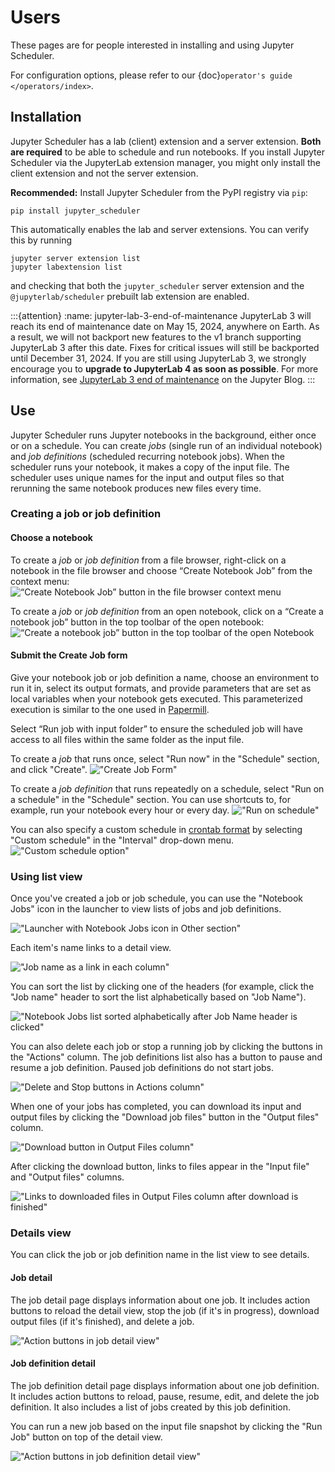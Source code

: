 # Users

These pages are for people interested in installing and using Jupyter Scheduler.

For configuration options, please refer to our {doc}`operator's guide </operators/index>`.

## Installation

Jupyter Scheduler has a lab (client) extension and a server extension. **Both are required** to
be able to schedule and run notebooks. If you install Jupyter Scheduler via the JupyterLab
extension manager, you might only install the client extension and not the server extension.

**Recommended:** Install Jupyter Scheduler from the PyPI registry via `pip`:

```
pip install jupyter_scheduler
```

This automatically enables the lab and server extensions. You can verify this by running

```
jupyter server extension list
jupyter labextension list
```

and checking that both the `jupyter_scheduler` server extension and the
`@jupyterlab/scheduler` prebuilt lab extension are enabled.

:::{attention}
:name: jupyter-lab-3-end-of-maintenance
JupyterLab 3 will reach its end of maintenance date on May 15, 2024, anywhere on Earth. As a result, we will not backport new features to the v1 branch supporting JupyterLab 3 after this date. Fixes for critical issues will still be backported until December 31, 2024. If you are still using JupyterLab 3, we strongly encourage you to **upgrade to JupyterLab 4 as soon as possible**. For more information, see [JupyterLab 3 end of maintenance](https://blog.jupyter.org/jupyterlab-3-end-of-maintenance-879778927db2) on the Jupyter Blog.
:::

## Use

Jupyter Scheduler runs Jupyter notebooks in the background, either once or on a schedule. You can create _jobs_ (single run of an individual notebook) and _job definitions_ (scheduled recurring notebook jobs). When the scheduler runs your notebook, it makes a copy of the input file. The scheduler uses unique names for the input and output files so that rerunning the same notebook produces new files every time.

### Creating a job or job definition

#### Choose a notebook

To create a _job_ or _job definition_ from a file browser, right-click on a notebook in the file browser and choose “Create Notebook Job” from the context menu:
![“Create Notebook Job” button in the file browser context menu](./images/create_job_from_filebrowser.png)

To create a _job_ or _job definition_ from an open notebook, click on a “Create a notebook job” button in the top toolbar of the open notebook:
![“Create a notebook job” button in the top toolbar of the open Notebook](./images/create_job_from_notebook.png)

#### Submit the Create Job form

Give your notebook job or job definition a name, choose an environment to run it in, select its output formats, and provide parameters that are set as local variables when your notebook gets executed. This parameterized execution is similar to the one used in [Papermill](https://papermill.readthedocs.io/en/latest/).

Select “Run job with input folder” to ensure the scheduled job will have access to all files within the same folder as the input file.

To create a _job_ that runs once, select "Run now" in the "Schedule" section, and click "Create".
!["Create Job Form"](./images/create_job_form.png)

To create a _job definition_ that runs repeatedly on a schedule, select "Run on a schedule" in the "Schedule" section. You can use shortcuts to, for example, run your notebook every hour or every day.
!["Run on schedule"](./images/run_on_schedule.png)

You can also specify a custom schedule in [crontab format](https://www.man7.org/linux/man-pages/man5/crontab.5.html) by selecting "Custom schedule" in the "Interval" drop-down menu.
!["Custom schedule option"](./images/custom_schedule.png)

### Using list view

Once you've created a job or job schedule, you can use the "Notebook Jobs" icon in the launcher to view lists of jobs and job definitions.

!["Launcher with Notebook Jobs icon in Other section"](./images/launcher.png)

Each item's name links to a detail view.

!["Job name as a link in each column"](./images/item_name.png)

You can sort the list by clicking one of the headers (for example, click the "Job name" header to sort the list alphabetically based on "Job Name").

!["Notebook Jobs list sorted alphabetically after Job Name header is clicked"](./images/headers.png)

You can also delete each job or stop a running job by clicking the buttons in the "Actions" column. The job definitions list also has a button to pause and resume a job definition. Paused job definitions do not start jobs.

!["Delete and Stop buttons in Actions column"](./images/actions_list.png)

When one of your jobs has completed, you can download its input and output files by clicking the "Download job files" button in the "Output files" column.

!["Download button in Output Files column"](./images/download_button.png)

After clicking the download button, links to files appear in the "Input file" and "Output files" columns.

!["Links to downloaded files in Output Files column after download is finished"](./images/downloaded_files.png)

### Details view

You can click the job or job definition name in the list view to see details.

#### Job detail

The job detail page displays information about one job. It includes action buttons to reload the detail view, stop the job (if it's in progress), download output files (if it's finished), and delete a job.

!["Action buttons in job detail view"](./images/actions_job_details.png)

#### Job definition detail

The job definition detail page displays information about one job definition. It includes action buttons to reload, pause, resume, edit, and delete the job definition. It also includes a list of jobs created by this job definition.

You can run a new job based on the input file snapshot by clicking the "Run Job" button on top of the detail view.

!["Action buttons in job definition detail view"](./images/actions_definition_details.png)

